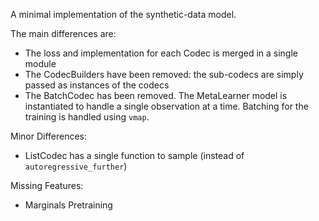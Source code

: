 A minimal implementation of the synthetic-data model.

The main differences are:

- The loss and implementation for each Codec is merged in a single module
- The CodecBuilders have been removed: the sub-codecs are simply passed as instances of the codecs
- The BatchCodec has been removed. The MetaLearner model is instantiated to handle a single observation at a time. Batching for the training is handled using `vmap`.

Minor Differences:

- ListCodec has a single function to sample (instead of `autoregressive_further`)

Missing Features:

- Marginals Pretraining
